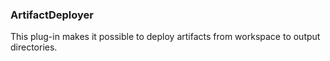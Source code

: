 ### ArtifactDeployer

This plug-in makes it possible to deploy artifacts from workspace to output directories.